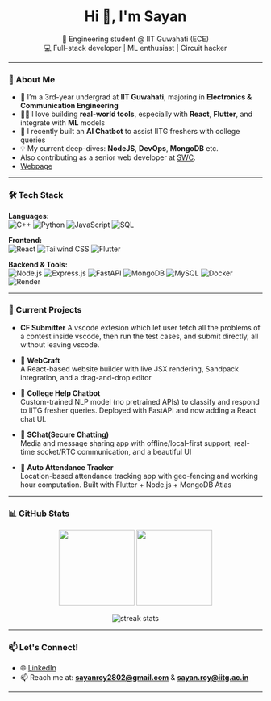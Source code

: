 <!-- Sayandir7's GitHub Profile README -->

<h1 align="center">Hi 👋, I'm Sayan</h1>
<p align="center">
  🌱 Engineering student @ IIT Guwahati (ECE)<br>
  💻 Full-stack developer | ML enthusiast | Circuit hacker<br>
</p>


---

### 🚀 About Me

- 🏫 I’m a 3rd-year undergrad at **IIT Guwahati**, majoring in **Electronics & Communication Engineering**
- 👨‍💻 I love building **real-world tools**, especially with **React**, **Flutter**, and integrate with **ML** models 
- 🤖 I recently built an **AI Chatbot** to assist IITG freshers with college queries
- 💡 My current deep-dives: **NodeJS**, **DevOps**, **MongoDB** etc.
- Also contributing as a senior web developer at [SWC](https://github.com/swciitg).
- [Webpage](https://sayanir7-portifolio.vercel.app/)


---

### 🛠️ Tech Stack

**Languages:**  
![C++](https://img.shields.io/badge/C++-00599C?style=flat&logo=c%2B%2B&logoColor=white)
![Python](https://img.shields.io/badge/Python-3776AB?style=flat&logo=python&logoColor=white)
![JavaScript](https://img.shields.io/badge/JavaScript-F7DF1E?style=flat&logo=javascript&logoColor=black)
![SQL](https://img.shields.io/badge/SQL-4479A1?style=flat&logo=postgresql&logoColor=white)

**Frontend:**  
![React](https://img.shields.io/badge/React-20232A?style=flat&logo=react)
![Tailwind CSS](https://img.shields.io/badge/Tailwind_CSS-38B2AC?style=flat&logo=tailwind-css)
![Flutter](https://img.shields.io/badge/Flutter-02569B?style=flat&logo=flutter)

**Backend & Tools:**  
![Node.js](https://img.shields.io/badge/Node.js-339933?style=flat&logo=node.js)
![Express.js](https://img.shields.io/badge/Express.js-000000?style=flat&logo=express)
![FastAPI](https://img.shields.io/badge/FastAPI-005571?style=flat&logo=fastapi)
![MongoDB](https://img.shields.io/badge/MongoDB-4EA94B?style=flat&logo=mongodb)
![MySQL](https://img.shields.io/badge/MySQL-005C84?style=flat&logo=mysql)
![Docker](https://img.shields.io/badge/Docker-2496ED?style=flat&logo=docker)
![Render](https://img.shields.io/badge/Render-46E3B7?style=flat&logo=render)

---

### 🧠 Current Projects

- **CF Submitter**
  A vscode extesion which let user fetch all the problems of a contest inside vscode, then run the test cases, and submit directly, all without leaving vscode. 

- 🔧 **WebCraft**  
  A React-based website builder with live JSX rendering, Sandpack integration, and a drag-and-drop editor

- 🤖 **College Help Chatbot**  
  Custom-trained NLP model (no pretrained APIs) to classify and respond to IITG fresher queries. Deployed with FastAPI and now adding a React chat UI.

- 📱 **SChat(Secure Chatting)**  
  Media and message sharing app with offline/local-first support, real-time socket/RTC communication, and a beautiful UI

- 📍 **Auto Attendance Tracker**  
  Location-based attendance tracking app with geo-fencing and working hour computation. Built with Flutter + Node.js + MongoDB Atlas

---

### 📊 GitHub Stats

<p align="center">
  <img src="https://github-readme-stats.vercel.app/api?username=sayanir7&show_icons=true&theme=tokyonight" height="150"/>
  <img src="https://github-readme-stats.vercel.app/api/top-langs/?username=sayanir7&layout=compact&theme=tokyonight" height="150"/>
</p>

<p align="center">
  <img src="https://github-readme-streak-stats.herokuapp.com/?user=sayanir7&theme=tokyonight" alt="streak stats"/>
</p>

---


### 📫 Let's Connect!

- 🌐 [LinkedIn](https://linkedin.com/in/sayanir7)
- 📫 Reach me at: **sayanroy2802@gmail.com** & **sayan.roy@iitg.ac.in**

---

